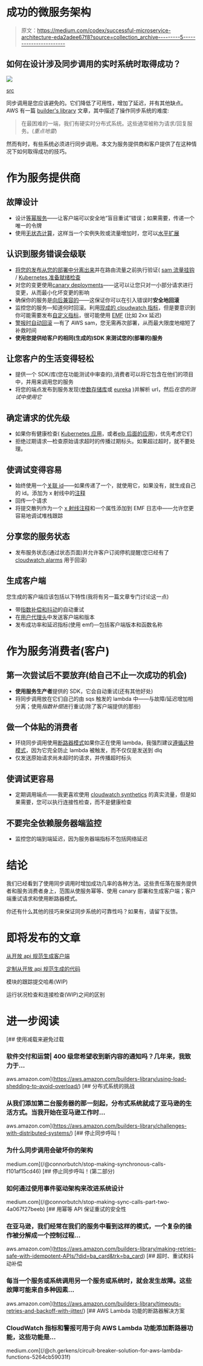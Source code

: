 # 成功的微服务架构

> 原文：<https://medium.com/codex/successful-microservice-architecture-eda2adee67f8?source=collection_archive---------5----------------------->

## 如何在设计涉及同步调用的实时系统时取得成功？

![](img/32a922aba50fe085b0e36d36e2b6e0af.png)

[src](https://memegenerator.net/instance/68203746/lemon-meme-when-life-gives-you-lemons-make-lemonade)

同步调用是您应该避免的。它们降低了可用性，增加了延迟，并有其他缺点。AWS 有一篇 [builder's library](https://aws.amazon.com/builders-library/challenges-with-distributed-systems/) 文章，其中描述了操作同步系统的难度:

> 在最困难的一端，我们有硬实时分布式系统。这些通常被称为请求/回复服务。(*重点地雷*)

然而有时，有些系统必须进行同步调用。本文为服务提供商和客户提供了在这种情况下如何取得成功的技巧。

# 作为服务提供商

## 故障设计

*   设计[等幂服务](https://aws.amazon.com/builders-library/making-retries-safe-with-idempotent-APIs/?did=ba_card&trk=ba_card)——让客户端可以安全地“盲目重试”错误；如果需要，传递一个唯一的令牌
*   使用[无状态计算](https://cloudonaut.io/a-pattern-for-continuously-deployed-immutable-and-stateful-applications-on-aws/)，这样当一个实例失败或流量增加时，您可以[水平扩展](https://www.section.io/blog/scaling-horizontally-vs-vertically/)

## 认识到服务错误会级联

*   [将您的发布从您的部署中分离出来](https://www.split.io/blog/why-would-i-want-to-decouple-deployment-from-release/)并在路由流量之前执行验证( [sam 流量挂钩](https://docs.aws.amazon.com/serverless-application-model/latest/developerguide/sam-property-function-hooks.html) / [Kubernetes 准备就绪检查](https://kubernetes.io/docs/tasks/configure-pod-container/configure-liveness-readiness-startup-probes/)
*   对您的变更使用[canary deployments](https://docs.aws.amazon.com/serverless-application-model/latest/developerguide/automating-updates-to-serverless-apps.html)——这可以让您只对一小部分请求进行变更，从而最小化坏变更的影响
*   确保你的服务是[向后兼容的](https://aws.amazon.com/builders-library/ensuring-rollback-safety-during-deployments/)——这保证你可以在引入错误时**安全地回滚**
*   监控您的服务—知道何时回滚。利用[现成的 cloudwatch 指标](https://docs.aws.amazon.com/lambda/latest/dg/monitoring-metrics.html)，但是要意识到你可能需要发布[自定义指标](https://docs.aws.amazon.com/AmazonCloudWatch/latest/monitoring/publishingMetrics.html)，很可能使用 [EMF](https://docs.aws.amazon.com/AmazonCloudWatch/latest/monitoring/CloudWatch_Embedded_Metric_Format_Specification.html) (比如 2xx 延迟)
*   [警报时自动回滚](https://docs.aws.amazon.com/serverless-application-model/latest/developerguide/automating-updates-to-serverless-apps.html) —有了 AWS sam，您无需再次部署，从而最大限度地缩短了补救时间
*   **使用您提供给客户的相同(生成的)SDK 来测试您的(部署的)服务**

## 让您客户的生活变得轻松

*   提供一个 SDK/库(您在功能测试中审查的),消费者可以将它包含在他们的项目中，并用来调用您的服务
*   将您的端点发布到服务发现([参数存储库](https://docs.aws.amazon.com/systems-manager/latest/userguide/systems-manager-parameter-store.html)或 [eureka](https://spring.io/guides/gs/service-registration-and-discovery/) )并解析 url，然后*在您的测试中使用它*

## 确定请求的优先级

*   如果你有健康检查( [Kubernetes 应用](https://kubernetes.io/docs/tasks/configure-pod-container/configure-liveness-readiness-startup-probes/)，或者[elb 后面的应用](https://docs.aws.amazon.com/elasticloadbalancing/latest/classic/elb-healthchecks.html))，优先考虑它们
*   拒绝过期请求—检查原始请求超时的传播过期标头。如果超过超时，就不要处理。

## 使调试变得容易

*   始终使用一个[关联 id](https://www.rapid7.com/blog/post/2016/12/23/the-value-of-correlation-ids/)——如果传递了一个，就使用它，如果没有，就生成自己的 id。添加为 x 射线中的[注释](https://docs.aws.amazon.com/xray/latest/devguide/xray-sdk-java-segment.html)
*   回传一个请求
*   将提交散列作为一个 [x 射线注释](https://docs.aws.amazon.com/xray/latest/devguide/xray-sdk-java-segment.html)和一个属性添加到 EMF 日志中——允许您更容易地调试堆栈跟踪

## 分享您的服务状态

*   发布服务状态(通过状态页面)并允许客户订阅停机提醒(您已经有了 [cloudwatch alarms](https://docs.aws.amazon.com/AmazonCloudWatch/latest/monitoring/AlarmThatSendsEmail.html) 用于回滚)

## 生成客户端

您生成的客户端应该包括以下特性(我将有另一篇文章专门讨论这一点)

*   带[指数补偿和抖动](https://aws.amazon.com/builders-library/timeouts-retries-and-backoff-with-jitter/)的自动重试
*   在[用户代理头](https://developer.mozilla.org/en-US/docs/Web/HTTP/Headers/User-Agent)中发送客户端和版本
*   发布成功率和延迟指标(使用 emf)—包括客户端版本和函数名称

# 作为服务消费者(客户)

## 第一次尝试后不要放弃(给自己不止一次成功的机会)

*   **使用服务生产者**提供的 SDK，它会自动重试(还有其他好处)
*   将同步调用放在它们自己的由 sqs 触发的 lambda 中——与故障/延迟增加相分离；使用*指数补偿*进行重试(除了客户端提供的那些)

## 做一个体贴的消费者

*   环绕同步调用使用[断路器模式](https://martinfowler.com/bliki/CircuitBreaker.html)如果你正在使用 lambda，我强烈建议[遵循这种模式](/@ch.gerkens/circuit-breaker-solution-for-aws-lambda-functions-5264cb59031f)，因为它完全防止 lambda 被触发，而不仅仅是发送到 dlq
*   仅发送原始请求尚未超时的请求，并传播超时标头

## 使调试更容易

*   定期调用端点——我更喜欢使用 [cloudwatch synthetics](https://docs.aws.amazon.com/AmazonCloudWatch/latest/monitoring/CloudWatch_Synthetics_Canaries.html) 的真实流量，但是如果需要，您可以执行连接性检查，而不是健康检查

## 不要完全依赖服务器端监控

*   监控您的端到端延迟，因为服务器端指标不包括网络延迟

# 结论

我们已经看到了使用同步调用时增加成功几率的各种方法。这些责任落在服务提供者和服务消费者身上，范围从使服务幂等、使用 canary 部署和生成客户端；客户端重试请求和使用断路器模式。

你还有什么其他的技巧来保证同步系统的可靠性吗？如果有，请留下反馈。

# 即将发布的文章

[从开放 api 规范生成客户端](/codex/generating-clients-models-for-restful-services-from-openapi-specification-edf211e5d761)

[定制从开放 api 规范生成的代码](/@connorbutch/enhancing-openapi-code-generation-with-custom-features-58d38e38222)

模块的跟踪提交哈希(WIP)

运行状况检查和连接检查(WIP)之间的区别

# 进一步阅读

[](https://aws.amazon.com/builders-library/using-load-shedding-to-avoid-overload/) [## 使用减载来避免过载

### 软件交付和运营| 400 级您希望收到新内容的通知吗？几年来，我致力于…

aws.amazon.com](https://aws.amazon.com/builders-library/using-load-shedding-to-avoid-overload/) [](https://aws.amazon.com/builders-library/challenges-with-distributed-systems/) [## 分布式系统的挑战

### 从我们添加第二台服务器的那一刻起，分布式系统就成了亚马逊的生活方式。当我开始在亚马逊工作时…

aws.amazon.com](https://aws.amazon.com/builders-library/challenges-with-distributed-systems/) [](/@connorbutch/stop-making-synchronous-calls-f101af15cd46) [## 停止同步呼叫！

### 为什么同步调用会破坏你的架构

medium.com](/@connorbutch/stop-making-synchronous-calls-f101af15cd46) [](/@connorbutch/stop-making-sync-calls-part-two-4a067f27beeb) [## 停止同步呼叫！(第二部分)

### 如何通过使用事件驱动架构来改进系统设计

medium.com](/@connorbutch/stop-making-sync-calls-part-two-4a067f27beeb) [](https://aws.amazon.com/builders-library/making-retries-safe-with-idempotent-APIs/?did=ba_card&trk=ba_card) [## 用幂等 API 保证重试的安全性

### 在亚马逊，我们经常在我们的服务中看到这样的模式，一个复杂的操作被分解成一个控制过程…

aws.amazon.com](https://aws.amazon.com/builders-library/making-retries-safe-with-idempotent-APIs/?did=ba_card&trk=ba_card) [](https://aws.amazon.com/builders-library/timeouts-retries-and-backoff-with-jitter/) [## 超时、重试和抖动补偿

### 每当一个服务或系统调用另一个服务或系统时，就会发生故障。这些故障可能来自多种因素…

aws.amazon.com](https://aws.amazon.com/builders-library/timeouts-retries-and-backoff-with-jitter/) [](/@ch.gerkens/circuit-breaker-solution-for-aws-lambda-functions-5264cb59031f) [## AWS Lambda 功能的断路器解决方案

### CloudWatch 指标和警报可用于向 AWS Lambda 功能添加断路器功能，这些功能是…

medium.com](/@ch.gerkens/circuit-breaker-solution-for-aws-lambda-functions-5264cb59031f)